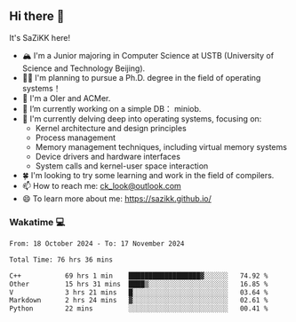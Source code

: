 ## Hi there 👋

It's SaZiKK here!

- 🏔️ I'm a Junior majoring in Computer Science  at USTB (University of Science and Technology Beijing).
- 🧑‍🎓 I'm planning to pursue a Ph.D. degree in the field of operating systems！
- 🚀 I'm a OIer and ACMer.
- 🔭 I’m currently working on a simple DB： miniob.
- 🌱 I'm currently delving deep into operating systems, focusing on:
  - Kernel architecture and design principles
  - Process management
  - Memory management techniques, including virtual memory systems
  - Device drivers and hardware interfaces
  - System calls and kernel-user space interaction
- 🍀 I'm looking to try some learning and work in the field of compilers.
- 📫 How to reach me: ck_look@outlook.com
- 😄 To learn more about me: https://sazikk.github.io/

  
<!--
**SaZiKK/SaZiKK** is a ✨ _special_ ✨ repository because its `README.md` (this file) appears on your GitHub profile.

Here are some ideas to get you started:

- 🔭 I’m currently working on ...
- 🌱 I’m currently learning ...
- 👯 I’m looking to collaborate on ...
- 🤔 I’m looking for help with ...
- 💬 Ask me about ...
- 📫 How to reach me: ...
- 😄 Pronouns: ...
- ⚡ Fun fact: ...
-->

### Wakatime 💻

<!--START_SECTION:waka-->

```txt
From: 18 October 2024 - To: 17 November 2024

Total Time: 76 hrs 36 mins

C++           69 hrs 1 min    ██████████████████▓░░░░░░   74.92 %
Other         15 hrs 31 mins  ████▒░░░░░░░░░░░░░░░░░░░░   16.85 %
V             3 hrs 21 mins   █░░░░░░░░░░░░░░░░░░░░░░░░   03.64 %
Markdown      2 hrs 24 mins   ▓░░░░░░░░░░░░░░░░░░░░░░░░   02.61 %
Python        22 mins         ░░░░░░░░░░░░░░░░░░░░░░░░░   00.41 %
```

<!--END_SECTION:waka-->
